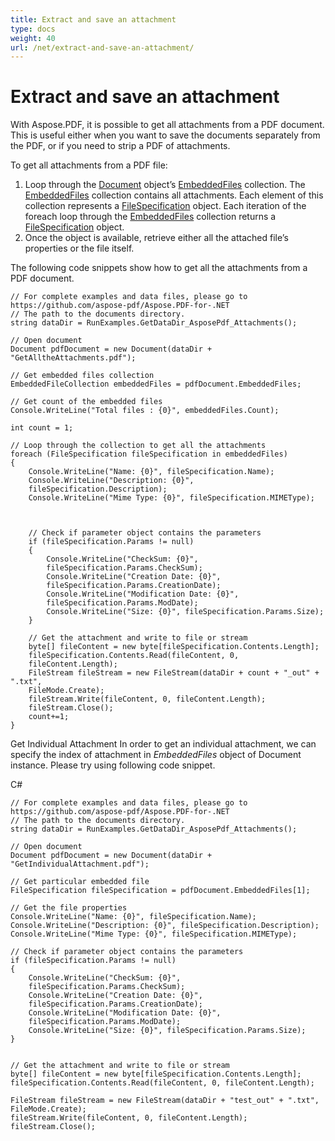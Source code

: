 ```yaml
---
title: Extract and save an attachment 
type: docs
weight: 40
url: /net/extract-and-save-an-attachment/
---
```

# Extract and save an attachment 
With Aspose.PDF, it is possible to get all attachments from a PDF document. This is useful either when you want to save the documents separately from the PDF, or if you need to strip a PDF of attachments.

To get all attachments from a PDF file:

1. Loop through the [Document](https://apireference.aspose.com/pdf/net/aspose.pdf/document) object’s [EmbeddedFiles](https://apireference.aspose.com/pdf/net/aspose.pdf/embeddedfilecollection) collection. The [EmbeddedFiles](https://apireference.aspose.com/pdf/net/aspose.pdf/embeddedfilecollection) collection contains all attachments. Each element of this collection represents a [FileSpecification](https://apireference.aspose.com/pdf/net/aspose.pdf/filespecification) object. Each iteration of the foreach loop through the [EmbeddedFiles](https://apireference.aspose.com/pdf/net/aspose.pdf/embeddedfilecollection) collection returns a [FileSpecification](https://apireference.aspose.com/pdf/net/aspose.pdf/filespecification) object.
1. Once the object is available, retrieve either all the attached file’s properties or the file itself.

The following code snippets show how to get all the attachments from a PDF document.
```cshrap
// For complete examples and data files, please go to https://github.com/aspose-pdf/Aspose.PDF-for-.NET
// The path to the documents directory.
string dataDir = RunExamples.GetDataDir_AsposePdf_Attachments();

// Open document
Document pdfDocument = new Document(dataDir + "GetAlltheAttachments.pdf");
            
// Get embedded files collection
EmbeddedFileCollection embeddedFiles = pdfDocument.EmbeddedFiles;
            
// Get count of the embedded files
Console.WriteLine("Total files : {0}", embeddedFiles.Count);

int count = 1;
            
// Loop through the collection to get all the attachments
foreach (FileSpecification fileSpecification in embeddedFiles)
{
    Console.WriteLine("Name: {0}", fileSpecification.Name);
    Console.WriteLine("Description: {0}",
    fileSpecification.Description);
    Console.WriteLine("Mime Type: {0}", fileSpecification.MIMEType);

    
    
    // Check if parameter object contains the parameters
    if (fileSpecification.Params != null)
    {
        Console.WriteLine("CheckSum: {0}",
        fileSpecification.Params.CheckSum);
        Console.WriteLine("Creation Date: {0}",
        fileSpecification.Params.CreationDate);
        Console.WriteLine("Modification Date: {0}",
        fileSpecification.Params.ModDate);
        Console.WriteLine("Size: {0}", fileSpecification.Params.Size);
    }
    
    // Get the attachment and write to file or stream
    byte[] fileContent = new byte[fileSpecification.Contents.Length];
    fileSpecification.Contents.Read(fileContent, 0,
    fileContent.Length);
    FileStream fileStream = new FileStream(dataDir + count + "_out" + ".txt",
    FileMode.Create);
    fileStream.Write(fileContent, 0, fileContent.Length);
    fileStream.Close();
    count+=1;
}
```
Get Individual Attachment
In order to get an individual attachment, we can specify the index of attachment in *EmbeddedFiles* object of Document instance. Please try using following code snippet.

C#
```
// For complete examples and data files, please go to https://github.com/aspose-pdf/Aspose.PDF-for-.NET
// The path to the documents directory.
string dataDir = RunExamples.GetDataDir_AsposePdf_Attachments();

// Open document
Document pdfDocument = new Document(dataDir + "GetIndividualAttachment.pdf");

// Get particular embedded file
FileSpecification fileSpecification = pdfDocument.EmbeddedFiles[1];
            
// Get the file properties
Console.WriteLine("Name: {0}", fileSpecification.Name);
Console.WriteLine("Description: {0}", fileSpecification.Description);
Console.WriteLine("Mime Type: {0}", fileSpecification.MIMEType);
            
// Check if parameter object contains the parameters
if (fileSpecification.Params != null)
{
    Console.WriteLine("CheckSum: {0}",
    fileSpecification.Params.CheckSum);
    Console.WriteLine("Creation Date: {0}",
    fileSpecification.Params.CreationDate);
    Console.WriteLine("Modification Date: {0}",
    fileSpecification.Params.ModDate);
    Console.WriteLine("Size: {0}", fileSpecification.Params.Size);
}

            
// Get the attachment and write to file or stream
byte[] fileContent = new byte[fileSpecification.Contents.Length];
fileSpecification.Contents.Read(fileContent, 0, fileContent.Length);

FileStream fileStream = new FileStream(dataDir + "test_out" + ".txt", FileMode.Create);
fileStream.Write(fileContent, 0, fileContent.Length);
fileStream.Close();
```
